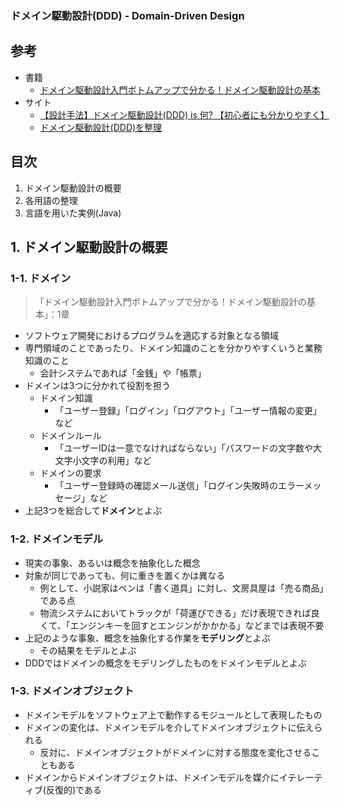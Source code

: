 ### ドメイン駆動設計(DDD) - Domain-Driven Design

## 参考
* 書籍
    * [ドメイン駆動設計入門ボトムアップで分かる！ドメイン駆動設計の基本](https://www.shoeisha.co.jp/book/detail/9784798150727)
* サイト
    * [【設計手法】ドメイン駆動設計(DDD) is 何? 【初心者にも分かりやすく】](https://qiita.com/kim_t0814/items/1a50bbdd8ef3ec780185)
    * [ドメイン駆動設計(DDD)を整理](https://zenn.dev/sutamac/articles/7e864fb9e30d70)

## 目次
1. ドメイン駆動設計の概要
2. 各用語の整理
3. 言語を用いた実例(Java)

## 1. ドメイン駆動設計の概要

### 1-1. ドメイン
> 「ドメイン駆動設計入門ボトムアップで分かる！ドメイン駆動設計の基本」：1章

* ソフトウェア開発におけるプログラムを適応する対象となる領域
* 専門領域のことであったり、ドメイン知識のことを分かりやすくいうと業務知識のこと
    * 会計システムであれば「金銭」や「帳票」
* ドメインは3つに分かれて役割を担う
    * ドメイン知識
        * 「ユーザー登録」「ログイン」「ログアウト」「ユーザー情報の変更」など
    * ドメインルール
        * 「ユーザーIDは一意でなければならない」「パスワードの文字数や大文字小文字の利用」など
    * ドメインの要求
        * 「ユーザー登録時の確認メール送信」「ログイン失敗時のエラーメッセージ」など
* 上記3つを総合して**ドメイン**とよぶ

### 1-2. ドメインモデル
* 現実の事象、あるいは概念を抽象化した概念
* 対象が同じであっても、何に重きを置くかは異なる
    * 例として、小説家はペンは「書く道具」に対し、文房具屋は「売る商品」である点
    * 物流システムにおいてトラックが「荷運びできる」だけ表現できれば良くて、「エンジンキーを回すとエンジンがかかかる」などまでは表現不要
* 上記のような事象、概念を抽象化する作業を**モデリング**とよぶ
    * その結果をモデルとよぶ
* DDDではドメインの概念をモデリングしたものをドメインモデルとよぶ

### 1-3. ドメインオブジェクト
* ドメインモデルをソフトウェア上で動作するモジュールとして表現したもの
* ドメインの変化は、ドメインモデルを介してドメインオブジェクトに伝えられる
    * 反対に、ドメインオブジェクトがドメインに対する態度を変化させることもある
* ドメインからドメインオブジェクトは、ドメインモデルを媒介にイテレーティブ(反復的)である
